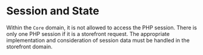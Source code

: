 # Session and State

Within the `Core` domain, it is not allowed to access the PHP session. There is only one PHP session if it is a storefront request. The appropriate implementation and consideration of session data must be handled in the storefront domain.

